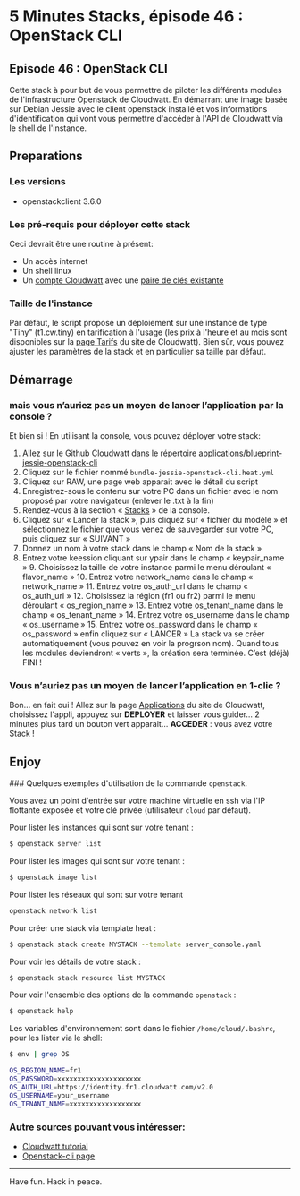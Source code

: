 # 5 Minutes Stacks, épisode 46  : OpenStack CLI #

## Episode 46 : OpenStack CLI

Cette stack à pour but de vous permettre de piloter les différents modules de l'infrastructure Openstack de Cloudwatt.
En démarrant une image basée sur Debian Jessie avec le client openstack installé et vos informations d'identification qui vont vous permettre d'accéder à l'API de Cloudwatt via le shell de l'instance.

## Preparations

### Les versions

* openstackclient 3.6.0

### Les pré-requis pour déployer cette stack

Ceci devrait être une routine à présent:

* Un accès internet
* Un shell linux
* Un [compte Cloudwatt](https://www.cloudwatt.com/cockpit/#/create-contact) avec une [ paire de clés existante](https://console.cloudwatt.com/project/access_and_security/?tab=access_security_tabs__keypairs_tab)

### Taille de l'instance

Par défaut, le script propose un déploiement sur une instance de type "Tiny" (t1.cw.tiny) en tarification à l'usage (les prix à l'heure et au mois sont disponibles sur la [page Tarifs](https://www.cloudwatt.com/fr/produits/tarifs.html) du site de Cloudwatt). Bien sûr, vous pouvez ajuster les paramètres de la stack et en particulier sa taille par défaut.

## Démarrage

### mais vous n’auriez pas un moyen de lancer l’application par la console ?

Et bien si ! En utilisant la console, vous pouvez déployer votre stack:

1.	Allez sur le Github Cloudwatt dans le répertoire [applications/blueprint-jessie-openstack-cli](https://github.com/cloudwatt/applications/tree/master/blueprint-jessie-openstack-cli)
2.	Cliquez sur le fichier nommé `bundle-jessie-openstack-cli.heat.yml`
3.	Cliquez sur RAW, une page web apparait avec le détail du script
4.	Enregistrez-sous le contenu sur votre PC dans un fichier avec le nom proposé par votre navigateur (enlever le .txt à la fin)
5.  Rendez-vous à la section « [Stacks](https://console.cloudwatt.com/project/stacks/) » de la console.
6.	Cliquez sur « Lancer la stack », puis cliquez sur « fichier du modèle » et sélectionnez le fichier que vous venez de sauvegarder sur votre PC, puis cliquez sur « SUIVANT »
7.	Donnez un nom à votre stack dans le champ « Nom de la stack »
8.	Entrez votre keession cliquant sur ypair dans le champ « keypair_name »
                                                                                      9.	Choisissez la taille de votre instance parmi le menu déroulant « flavor_name »
                                                                                      10. Entrez votre network_name dans le champ « network_name »
                                                                                      11. Entrez votre os_auth_url dans le champ « os_auth_url  »
                                                                                      12. Choisissez la région (fr1 ou fr2) parmi le menu déroulant « os_region_name »
                                                                                      13. Entrez votre os_tenant_name dans le champ « os_tenant_name »
                                                                                      14. Entrez votre os_username dans le champ « os_username »
                                                                                      15. Entrez votre os_password dans le champ « os_password » enfin cliquez sur « LANCER »
                                                                                      La stack va se créer automatiquement (vous pouvez en voir la progrson nom). Quand tous les modules deviendront « verts », la création sera terminée.
C’est (déjà) FINI !

### Vous n’auriez pas un moyen de lancer l’application en 1-clic ?

Bon... en fait oui ! Allez sur la page [Applications](https://www.cloudwatt.com/fr/applications/index.html) du site de Cloudwatt, choisissez l'appli, appuyez sur **DEPLOYER** et laisser vous guider... 2 minutes plus tard un bouton vert apparait... **ACCEDER** : vous avez votre Stack !


## Enjoy

### Quelques exemples d'utilisation de la commande `openstack`.

Vous avez un point d'entrée sur votre machine virtuelle en ssh via l'IP flottante exposée et votre clé privée (utilisateur `cloud` par défaut).

Pour lister les instances qui sont sur votre tenant :
~~~bash
$ openstack server list
~~~  

Pour lister les images qui sont sur votre tenant :
~~~bash
$ openstack image list
~~~  

Pour lister les réseaux qui sont sur votre tenant
~~~bash
openstack network list
~~~
Pour créer une stack via template heat :
~~~bash
$ openstack stack create MYSTACK --template server_console.yaml
~~~

Pour voir les détails de votre stack :
~~~bash
$ openstack stack resource list MYSTACK
~~~

Pour voir l'ensemble des options de la commande `openstack` :
~~~bash
$ openstack help
~~~

Les variables d'environnement sont dans le fichier `/home/cloud/.bashrc`, pour les lister via le shell:
~~~bash
$ env | grep OS

OS_REGION_NAME=fr1
OS_PASSWORD=xxxxxxxxxxxxxxxxxxxxx
OS_AUTH_URL=https://identity.fr1.cloudwatt.com/v2.0
OS_USERNAME=your_username
OS_TENANT_NAME=xxxxxxxxxxxxxxxxxx
~~~

### Autre sources pouvant vous intéresser:

* [Cloudwatt tutorial](https://support.cloudwatt.com/debuter/cli-fin.html)
* [Openstack-cli page](http://docs.openstack.org/user-guide/cli-cheat-sheet.html)


----
Have fun. Hack in peace.
